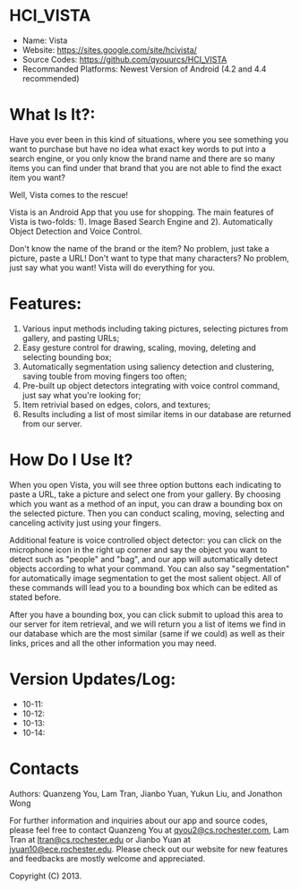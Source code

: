 HCI_VISTA
=========

* Name: Vista
* Website: https://sites.google.com/site/hcivista/
* Source Codes: https://github.com/qyouurcs/HCI_VISTA
* Recommanded Platforms: Newest Version of Android (4.2 and 4.4 recommended)

What Is It?:
==================================

Have you ever been in this kind of situations, where you see something you want to purchase but have no idea what exact key words to put into a search engine, or you only know the brand name and there are so many items you can find under that brand that you are not able to find the exact item you want? 

Well, Vista comes to the rescue!

Vista is an Android App that you use for shopping. The main features of Vista is two-folds: 1). Image Based Search Engine and 2). Automatically Object Detection and Voice Control. 

Don't know the name of the brand or the item? No problem, just take a picture, paste a URL! Don't want to type that many characters? No problem, just say what you want! Vista will do everything for you.

Features:
==================================
1. Various input methods including taking pictures, selecting pictures from gallery, and pasting URLs;
2. Easy gesture control for drawing, scaling, moving, deleting and selecting bounding box;
3. Automatically segmentation using saliency detection and clustering, saving touble from moving fingers too often;
4. Pre-built up object detectors integrating with voice control command, just say what you're looking for;
5. Item retrivial based on edges, colors, and textures; 
6. Results including a list of most similar items in our database are returned from our server.

How Do I Use It? 
==================================
When you open Vista, you will see three option buttons each indicating to paste a URL, take a picture and select one from your gallery. By choosing which you want as a method of an input, you can draw a bounding box on the selected picture. Then you can conduct scaling, moving, selecting and canceling activity just using your fingers.

Additional feature is voice controlled object detector: you can click on the microphone icon in the right up corner and say the object you want to detect such as "people" and "bag", and our app will automatically detect objects according to what your command. You can also say "segmentation" for automatically image segmentation to get the most salient object. All of these commands will lead you to a bounding box which can be edited as stated before.

After you have a bounding box, you can click submit to upload this area to our server for item retrieval, and we will return you a list of items we find in our database which are the most similar (same if we could) as well as their links, prices and all the other information you may need.

Version Updates/Log:
==================================
* 10-11: 
* 10-12: 
* 10-13: 
* 10-14: 

Contacts
==================================
Authors:
Quanzeng You, Lam Tran, Jianbo Yuan, Yukun Liu, and Jonathon Wong

For further information and inquiries about our app and source codes, please
feel free to contact Quanzeng You at <qyou2@cs.rochester.com>, Lam Tran at <ltran@cs.rochester.edu> or Jianbo Yuan at <jyuan10@ece.rochester.edu>. Please check out our website for new features and feedbacks are mostly welcome and appreciated.

Copyright (C) 2013.
